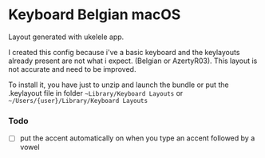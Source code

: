 # Keyboard Belgian macOS 
 
Layout generated with ukelele app.

I created this config because i've a basic keyboard and the keylayouts already present are not what i expect. (Belgian or AzertyR03).
This layout is not accurate and need to be improved. 

To install it, you have just to unzip and launch the bundle or put the .keylayout file in folder `~Library/Keyboard Layouts` or `~/Users/{user}/Library/Keyboard Layouts`

### Todo
 - [ ] put the accent automatically on when you type an accent followed by a vowel

